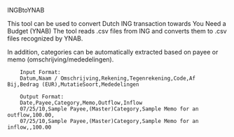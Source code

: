  INGBtoYNAB

 This tool can be used to convert Dutch ING transaction towards You Need a Budget (YNAB)
 The tool reads .csv files from ING and converts them to .csv files recognized by YNAB.

 In addition, categories can be automatically extracted based on payee or memo (omschrijving/mededelingen).

        Input Format:
        Datum,Naam / Omschrijving,Rekening,Tegenrekening,Code,Af Bij,Bedrag (EUR),MutatieSoort,Mededelingen

        Output Format:
        Date,Payee,Category,Memo,Outflow,Inflow
        07/25/10,Sample Payee,(Master)Category,Sample Memo for an outflow,100.00,
        07/25/10,Sample Payee,(Master)Category,Sample Memo for an inflow,,100.00

